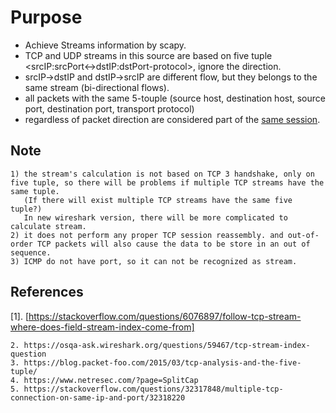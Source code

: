 # Purpose

  - Achieve Streams information by scapy.
  - TCP and UDP streams in this source are based on five tuple <srcIP:srcPort<->dstIP:dstPort-protocol>, ignore the direction.
  - srcIP->dstIP and dstIP->srcIP are different flow, but they belongs to the same stream (bi-directional flows).
  - all packets with the same 5-touple (source host, destination host, source port, destination port, transport protocol)
  - regardless of packet direction are considered part of the [same session].

## Note
    1) the stream's calculation is not based on TCP 3 handshake, only on five tuple, so there will be problems if multiple TCP streams have the same tuple.
       (If there will exist multiple TCP streams have the same five tuple?)
       In new wireshark version, there will be more complicated to calculate stream.
    2) it does not perform any proper TCP session reassembly. and out-of-order TCP packets will also cause the data to be store in an out of sequence.
    3) ICMP do not have port, so it can not be recognized as stream.

## References

[same session]:https://stackoverflow.com/questions/6076897/follow-tcp-stream-where-does-field-stream-index-come-from

[1]. [https://stackoverflow.com/questions/6076897/follow-tcp-stream-where-does-field-stream-index-come-from]
    
    2. https://osqa-ask.wireshark.org/questions/59467/tcp-stream-index-question
    3. https://blog.packet-foo.com/2015/03/tcp-analysis-and-the-five-tuple/
    4. https://www.netresec.com/?page=SplitCap
    5. https://stackoverflow.com/questions/32317848/multiple-tcp-connection-on-same-ip-and-port/32318220